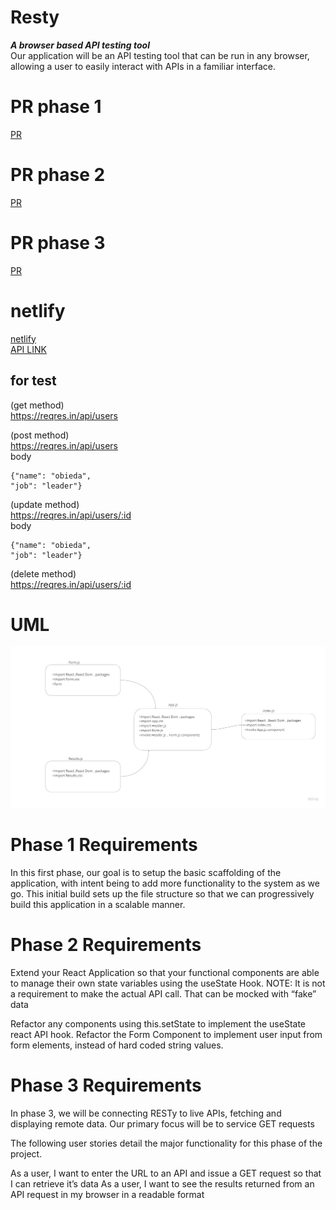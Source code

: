 # Resty  
***A browser based API testing tool***  
Our application will be an API testing tool that can be run in any browser, allowing a user to easily interact with APIs in a familiar interface.  

# PR phase  1
[PR](https://github.com/Oubaida996/resty/pull/1)  

# PR phase 2
[PR](https://github.com/Oubaida996/resty/pull/3)  

# PR phase 3
[PR](https://github.com/Oubaida996/resty/pull/4) 

# netlify  
[netlify](https://626a19c39e90780008bedf37--warm-hotteok-09251b.netlify.app/)  
[API LINK](https://reqres.in/)  

## for test  

 (get method)    
 https://reqres.in/api/users  
 

(post method)  
https://reqres.in/api/users  
body 
  

    {"name": "obieda",  
    "job": "leader"}  
    
    
(update method)    
https://reqres.in/api/users/:id    
body  
  

    {"name": "obieda",  
    "job": "leader"}  
    
    
  (delete method)  
  https://reqres.in/api/users/:id  
  
  
# UML  
![UML](./assets/Resty_uml.jpg)  


# Phase 1 Requirements 
 In this first phase, our goal is to setup the basic scaffolding of the application, with intent being to add more functionality to the system as we go. This initial build sets up the file structure so that we can progressively build this application in a scalable manner.  
 
 # Phase 2 Requirements 
Extend your React Application so that your functional components are able to manage their own state variables using the useState Hook.
NOTE: It is not a requirement to make the actual API call. That can be mocked with “fake” data

Refactor any components using this.setState to implement the useState react API hook.
Refactor the Form Component to implement user input from form elements, instead of hard coded string values.  

 # Phase 3 Requirements 
In phase 3, we will be connecting RESTy to live APIs, fetching and displaying remote data. Our primary focus will be to service GET requests

The following user stories detail the major functionality for this phase of the project.

As a user, I want to enter the URL to an API and issue a GET request so that I can retrieve it’s data
As a user, I want to see the results returned from an API request in my browser in a readable format
